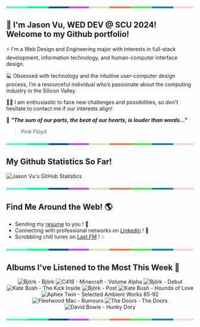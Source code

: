 <img src="./.github/workflows/banner_strip.png" width="100%" height="5px">

## 👋 I'm Jason Vu, WED DEV @ SCU 2024! Welcome to my Github portfolio! 

⚡ I'm a Web Design and Engineering major with interests in full-stack development, information technology, and human-computer interface design.

💻 Obsessed with technology and the intuitive user-computer design process, I’m a resourceful individual who’s passionate about the computing industry in the Silicon Valley.

🙋‍♂️ I am enthusiastic to face new challenges and possibilities, so don't hesitate to contact me if our interests align!

🤝 ***"The sum of our parts, the beat of our hearts, is louder than words..."***
> Pink Floyd

<img src="./.github/workflows/banner_strip.png" width="100%" height="5px">

## My Github Statistics So Far!
![Jason Vu's GitHub Statistics](https://github-readme-stats.vercel.app/api?username=JAVAB3ANS&show_icons=true)

<img src="./.github/workflows/banner_strip.png" width="100%" height="5px">

## Find Me Around the Web! 🌎
- Sending my [resume](https://javab3ans.github.io/pdfs/resume.pdf) to you ! 📝
- Connecting with professional networks on [Linkedin](https://www.linkedin.com/in/jason-anh-vu/) ! 💼  
- Scrobbling chill tunes on [Last.FM](https://www.last.fm/user/JAVA9620) ! 🎶

<img src="./.github/workflows/banner_strip.png" width="100%" height="5px">

## Albums I've Listened to the Most This Week 🎹 

<!-- lastfm -->
<p align="center"><img src="https://lastfm.freetls.fastly.net/i/u/64s/76f7aa14b3e542e89e0b228ef18ae098.png" title="Björk - Björk"> <img src="https://lastfm.freetls.fastly.net/i/u/64s/b9f87564f51e402c843e109a7021dc83.png" title="C418 - Minecraft - Volume Alpha"> <img src="https://lastfm.freetls.fastly.net/i/u/64s/7098faeeba40a168cea952f95204a89a.jpg" title="Björk - Debut"> <img src="https://lastfm.freetls.fastly.net/i/u/64s/23e1f8cfc63dc7c2a564223bb3d8b28b.png" title="Kate Bush - The Kick Inside"> <img src="https://lastfm.freetls.fastly.net/i/u/64s/1cf1258c8a5037b745b4ba4fc6097a81.jpg" title="Björk - Post"> <img src="https://lastfm.freetls.fastly.net/i/u/64s/391be121643ab50801b7955b0ac5b50c.png" title="Kate Bush - Hounds of Love"> <img src="https://lastfm.freetls.fastly.net/i/u/64s/6f199a67803148cfb2cf2238b8fda0fb.jpg" title="Aphex Twin - Selected Ambient Works 85-92"> <img src="https://lastfm.freetls.fastly.net/i/u/64s/349d64820e124b77cb5275ab03042693.png" title="Fleetwood Mac - Rumours"> <img src="https://lastfm.freetls.fastly.net/i/u/64s/24590e4ca3a94c748d6c8452ce52467b.png" title="The Doors - The Doors"> <img src="https://lastfm.freetls.fastly.net/i/u/64s/16c9b96bf0f1edf31c210deca6d57430.png" title="David Bowie - Hunky Dory"> </p>

<img src="./.github/workflows/banner_strip.png" width="100%" height="5px">
